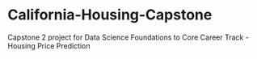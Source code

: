 # California-Housing-Capstone
Capstone 2 project for Data Science Foundations to Core Career Track - Housing Price Prediction
